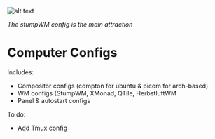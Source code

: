 ![alt text](https://user-images.githubusercontent.com/36566373/117687098-5a75e100-b1af-11eb-95b6-474bc8aa8ff4.png)

*The stumpWM config is the main attraction*


# Computer Configs

Includes:
  - Compositor configs (compton for ubuntu & picom for arch-based)
  - WM configs (StumpWM, XMonad, QTile, HerbstluftWM
  - Panel & autostart configs
  
To do:
  - Add Tmux config
